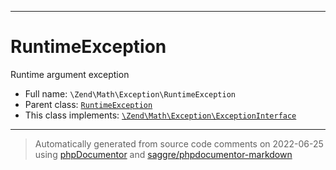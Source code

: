 ***

# RuntimeException

Runtime argument exception

* Full name: `\Zend\Math\Exception\RuntimeException`
* Parent class: [`RuntimeException`](../../../RuntimeException.md)
* This class implements:
  [`\Zend\Math\Exception\ExceptionInterface`](./ExceptionInterface.md)

***
> Automatically generated from source code comments on 2022-06-25 using [phpDocumentor](http://www.phpdoc.org/) and [saggre/phpdocumentor-markdown](https://github.com/Saggre/phpDocumentor-markdown)
